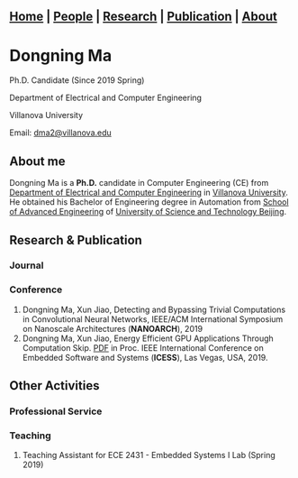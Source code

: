 ## [Home](./) | [**People**](./people) | [Research](./research) | [Publication](./publication) | [About](./about) 

# Dongning Ma
Ph.D. Candidate (Since 2019 Spring)

Department of Electrical and Computer Engineering

Villanova University

Email: dma2@villanova.edu 

## About me
Dongning Ma is a **Ph.D.** candidate in Computer Engineering (CE) from [Department of Electrical and Computer Engineering](https://www1.villanova.edu/villanova/engineering/departments/ece.html) in [Villanova University](https://www1.villanova.edu/). He obtained his Bachelor of Engineering degree in Automation from [School of Advanced Engineering](http://ae.ustb.edu.cn/) of [University of Science and Technology Beijing](https://http://ae.ustb.edu.cn/www.ustb.edu.cn).
## Research & Publication
### Journal
### Conference
1. Dongning Ma, Xun Jiao, Detecting and Bypassing Trivial Computations in Convolutional Neural Networks, IEEE/ACM International     Symposium on Nanoscale Architectures (**NANOARCH**), 2019
2. Dongning Ma, Xun Jiao,  Energy Efficient GPU Applications Through Computation Skip. [PDF](http://www.ece.villanova.edu/~xjiao/paper/ICESS19.pdf) in Proc. IEEE International Conference on Embedded Software and Systems (**ICESS**), Las Vegas, USA, 2019.


## Other Activities
### Professional Service
### Teaching
1. Teaching Assistant for ECE 2431 - Embedded Systems I Lab (Spring 2019)
